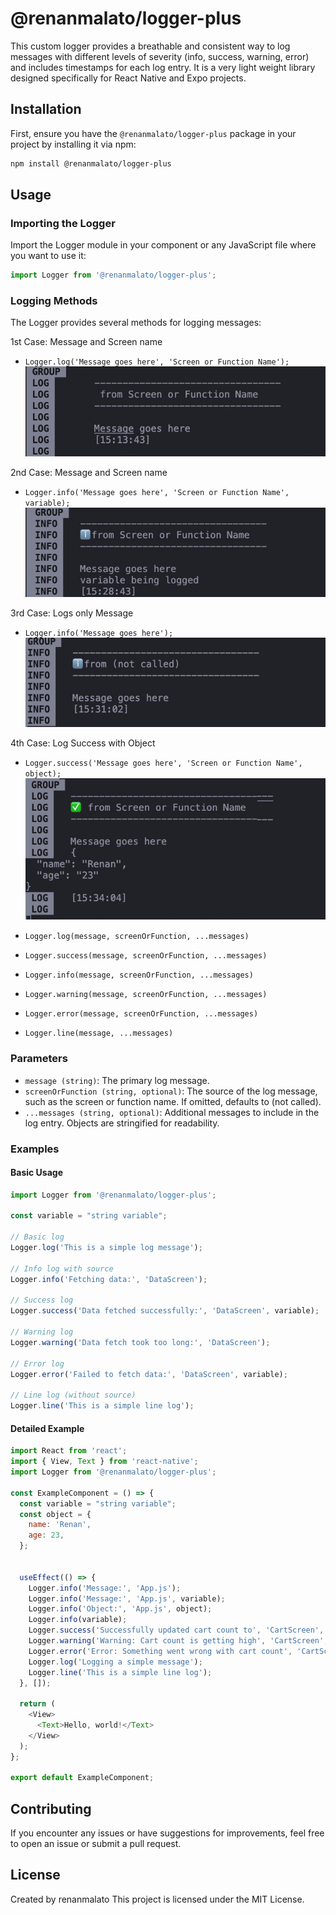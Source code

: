 
# @renanmalato/logger-plus

This custom logger provides a breathable and consistent way to log messages with different levels of severity (info, success, warning, error) and includes timestamps for each log entry. It is a very light weight library designed specifically for React Native and Expo projects.

## Installation

First, ensure you have the `@renanmalato/logger-plus` package in your project by installing it via npm:

```sh
npm install @renanmalato/logger-plus
```

## Usage

### Importing the Logger

Import the Logger module in your component or any JavaScript file where you want to use it:

```javascript
import Logger from '@renanmalato/logger-plus';
```

### Logging Methods

The Logger provides several methods for logging messages:

1st Case: Message and Screen name

- `Logger.log('Message goes here', 'Screen or Function Name');`
![logger log message and function screen name](./assets/logger-log-msg-screen.jpg)


2nd Case: Message and Screen name

- `Logger.info('Message goes here', 'Screen or Function Name', variable);`
![logger log message and function screen name](./assets/logger-info-msg-screen.jpg)


3rd Case: Logs only Message

- `Logger.info('Message goes here');`
![logger image](./assets/logger-only-message.jpg)


4th Case: Log Success with Object

- `Logger.success('Message goes here', 'Screen or Function Name', object);`
![logger image](./assets/logger-success-object.jpg)


- `Logger.log(message, screenOrFunction, ...messages)`
- `Logger.success(message, screenOrFunction, ...messages)`
- `Logger.info(message, screenOrFunction, ...messages)`
- `Logger.warning(message, screenOrFunction, ...messages)`
- `Logger.error(message, screenOrFunction, ...messages)`
- `Logger.line(message, ...messages)`

### Parameters

- `message (string)`: The primary log message.
- `screenOrFunction (string, optional)`: The source of the log message, such as the screen or function name. If omitted, defaults to (not called).
- `...messages (string, optional)`: Additional messages to include in the log entry. Objects are stringified for readability.

### Examples

#### Basic Usage

```javascript
import Logger from '@renanmalato/logger-plus';

const variable = "string variable";

// Basic log
Logger.log('This is a simple log message');

// Info log with source
Logger.info('Fetching data:', 'DataScreen');

// Success log
Logger.success('Data fetched successfully:', 'DataScreen', variable);

// Warning log
Logger.warning('Data fetch took too long:', 'DataScreen');

// Error log
Logger.error('Failed to fetch data:', 'DataScreen', variable);

// Line log (without source)
Logger.line('This is a simple line log');
```

#### Detailed Example

```javascript
import React from 'react';
import { View, Text } from 'react-native';
import Logger from '@renanmalato/logger-plus';

const ExampleComponent = () => {
  const variable = "string variable";
  const object = {
    name: 'Renan',
    age: 23,
  };


  useEffect(() => {
    Logger.info('Message:', 'App.js');
    Logger.info('Message:', 'App.js', variable);
    Logger.info('Object:', 'App.js', object);
    Logger.info(variable);
    Logger.success('Successfully updated cart count to', 'CartScreen', variable);
    Logger.warning('Warning: Cart count is getting high', 'CartScreen', object);
    Logger.error('Error: Something went wrong with cart count', 'CartScreen', variable);
    Logger.log('Logging a simple message');
    Logger.line('This is a simple line log');
  }, []);

  return (
    <View>
      <Text>Hello, world!</Text>
    </View>
  );
};

export default ExampleComponent;
```

## Contributing

If you encounter any issues or have suggestions for improvements, feel free to open an issue or submit a pull request.

## License

Created by renanmalato
This project is licensed under the MIT License.
